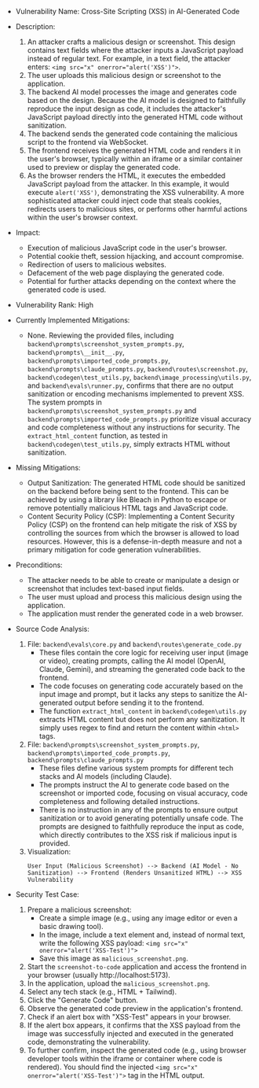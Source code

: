 - Vulnerability Name: Cross-Site Scripting (XSS) in AI-Generated Code

- Description:
    1. An attacker crafts a malicious design or screenshot. This design contains text fields where the attacker inputs a JavaScript payload instead of regular text. For example, in a text field, the attacker enters: `<img src="x" onerror="alert('XSS')">`.
    2. The user uploads this malicious design or screenshot to the application.
    3. The backend AI model processes the image and generates code based on the design. Because the AI model is designed to faithfully reproduce the input design as code, it includes the attacker's JavaScript payload directly into the generated HTML code without sanitization.
    4. The backend sends the generated code containing the malicious script to the frontend via WebSocket.
    5. The frontend receives the generated HTML code and renders it in the user's browser, typically within an iframe or a similar container used to preview or display the generated code.
    6. As the browser renders the HTML, it executes the embedded JavaScript payload from the attacker. In this example, it would execute `alert('XSS')`, demonstrating the XSS vulnerability. A more sophisticated attacker could inject code that steals cookies, redirects users to malicious sites, or performs other harmful actions within the user's browser context.

- Impact:
    - Execution of malicious JavaScript code in the user's browser.
    - Potential cookie theft, session hijacking, and account compromise.
    - Redirection of users to malicious websites.
    - Defacement of the web page displaying the generated code.
    - Potential for further attacks depending on the context where the generated code is used.

- Vulnerability Rank: High

- Currently Implemented Mitigations:
    - None. Reviewing the provided files, including `backend\prompts\screenshot_system_prompts.py`, `backend\prompts\__init__.py`, `backend\prompts\imported_code_prompts.py`, `backend\prompts\claude_prompts.py`, `backend\routes\screenshot.py`, `backend\codegen\test_utils.py`, `backend\image_processing\utils.py`, and `backend\evals\runner.py`, confirms that there are no output sanitization or encoding mechanisms implemented to prevent XSS. The system prompts in `backend\prompts\screenshot_system_prompts.py` and `backend\prompts\imported_code_prompts.py` prioritize visual accuracy and code completeness without any instructions for security. The `extract_html_content` function, as tested in `backend\codegen\test_utils.py`, simply extracts HTML without sanitization.

- Missing Mitigations:
    - Output Sanitization: The generated HTML code should be sanitized on the backend before being sent to the frontend. This can be achieved by using a library like Bleach in Python to escape or remove potentially malicious HTML tags and JavaScript code.
    - Content Security Policy (CSP): Implementing a Content Security Policy (CSP) on the frontend can help mitigate the risk of XSS by controlling the sources from which the browser is allowed to load resources. However, this is a defense-in-depth measure and not a primary mitigation for code generation vulnerabilities.

- Preconditions:
    - The attacker needs to be able to create or manipulate a design or screenshot that includes text-based input fields.
    - The user must upload and process this malicious design using the application.
    - The application must render the generated code in a web browser.

- Source Code Analysis:
    1. File: `backend\evals\core.py` and `backend\routes\generate_code.py`
        - These files contain the core logic for receiving user input (image or video), creating prompts, calling the AI model (OpenAI, Claude, Gemini), and streaming the generated code back to the frontend.
        - The code focuses on generating code accurately based on the input image and prompt, but it lacks any steps to sanitize the AI-generated output before sending it to the frontend.
        - The function `extract_html_content` in `backend\codegen\utils.py` extracts HTML content but does not perform any sanitization. It simply uses regex to find and return the content within `<html>` tags.
    2. File: `backend\prompts\screenshot_system_prompts.py`, `backend\prompts\imported_code_prompts.py`, `backend\prompts\claude_prompts.py`
        - These files define various system prompts for different tech stacks and AI models (including Claude).
        - The prompts instruct the AI to generate code based on the screenshot or imported code, focusing on visual accuracy, code completeness and following detailed instructions.
        - There is no instruction in any of the prompts to ensure output sanitization or to avoid generating potentially unsafe code. The prompts are designed to faithfully reproduce the input as code, which directly contributes to the XSS risk if malicious input is provided.
    3. Visualization:
        ```
        User Input (Malicious Screenshot) --> Backend (AI Model - No Sanitization) --> Frontend (Renders Unsanitized HTML) --> XSS Vulnerability
        ```

- Security Test Case:
    1. Prepare a malicious screenshot:
        - Create a simple image (e.g., using any image editor or even a basic drawing tool).
        - In the image, include a text element and, instead of normal text, write the following XSS payload: `<img src="x" onerror="alert('XSS-Test')">`
        - Save this image as `malicious_screenshot.png`.
    2. Start the `screenshot-to-code` application and access the frontend in your browser (usually http://localhost:5173).
    3. In the application, upload the `malicious_screenshot.png`.
    4. Select any tech stack (e.g., HTML + Tailwind).
    5. Click the "Generate Code" button.
    6. Observe the generated code preview in the application's frontend.
    7. Check if an alert box with "XSS-Test" appears in your browser.
    8. If the alert box appears, it confirms that the XSS payload from the image was successfully injected and executed in the generated code, demonstrating the vulnerability.
    9. To further confirm, inspect the generated code (e.g., using browser developer tools within the iframe or container where code is rendered). You should find the injected `<img src="x" onerror="alert('XSS-Test')">` tag in the HTML output.
